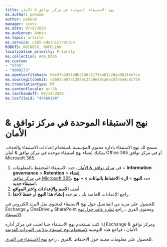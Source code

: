 ```yaml
---
title: نهج الاستبقاء الموحدة في مركز توافق & الأمان
ms.author: pebaum
author: pebaum
manager: scotv
ms.date: 07/8/2020
ms.audience: Admin
ms.topic: article
ms.service: o365-administration
ROBOTS: NOINDEX, NOFOLLOW
localization_priority: Priority
ms.collection: Adm_O365
ms.custom:
- "5745"
- "9000273"
ms.openlocfilehash: 0dc9fb2d34e8b2538c6174e401c20a40b216efce
ms.sourcegitcommit: c6692ce0fa1358ec3529e59ca0ecdfdea4cdc759
ms.translationtype: MT
ms.contentlocale: ar-SA
ms.lasthandoff: 09/14/2020
ms.locfileid: "47669198"
---
```

# <a name="unified-retention-policies-in-the-security--compliance-center"></a>نهج الاستبقاء الموحدة في مركز توافق & الأمان

تسمح لك نهج الاستبقاء باداره محتوي المؤسسة باستخدام إعدادات الاستبقاء والحذف. يمكنك إنشاء نهج استبقاء موحده في مركز توافق & أمان Office 365 أو في مركز توافق Microsoft 365. 

1. في [مركز توافق & الأمان](https://go.microsoft.com/fwlink/p/?linkid=2077143)، حدد الاستبقاء المحتفظ بالمعلومات + **Information governance**  >  **Retention**  >  **إنشاء**. <br/>
    في [مركز توافق Microsoft 365](https://go.microsoft.com/fwlink/p/?linkid=2077149)، حدد **النهج**  >  **ال> الاحتفاظ بالبيانات > + نهج استبقاء جديد.**
2. أضف **الاسم** **والإعدادات** **واختر المواقع**.
3. راجع الإعدادات الخاصة بك ، ثم حدد **إنشاء هذا النهج** أو **حفظ لاحقا**.  
      
للحصول علي مزيد من التفاصيل حول نهج الاستبقاء لمحتوي مثل البريد الكتروني في Exchange و OneDrive و SharePoint ومحتوي الفرق ، راجع [نظره عامه حول نهج الاستبقاء](https://go.microsoft.com/fwlink/?linkid=2127785).  
    
إذا كنت تستخدم نهج الاستبقاء جنبا لجنب في مركز أداره Exchange ومركز توافق & الأمان ، فراجع هذه التوصية [لاستخدام نهج استبقاء بدلا من الميزات القديمة](https://docs.microsoft.com/microsoft-365/compliance/retention-policies?view=o365-worldwide#use-a-retention-policy-instead-of-older-features).  
    
للحصول علي معلومات معينه حول الاحتفاظ بالفرق ، راجع [نهج الاستبقاء في الفرق](https://docs.microsoft.com/microsoftteams/retention-policies).